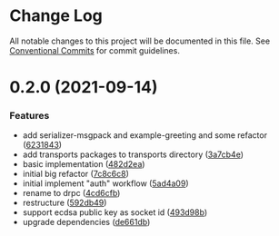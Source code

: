 # Change Log

All notable changes to this project will be documented in this file.
See [Conventional Commits](https://conventionalcommits.org) for commit guidelines.

# 0.2.0 (2021-09-14)


### Features

* add serializer-msgpack and example-greeting and some refactor ([6231843](https://gitr.net/mindary/drpc/commits/6231843191b7b302cf59b3c3f5fe2047aeb903b9))
* add transports packages to transports directory ([3a7cb4e](https://gitr.net/mindary/drpc/commits/3a7cb4e6406c5c9310f6cbb098341d1f9f975f86))
* basic implementation ([482d2ea](https://gitr.net/mindary/drpc/commits/482d2ea89b1c54756f70f6cbcac3fd6a8d79993e))
* initial big refactor ([7c8c6c8](https://gitr.net/mindary/drpc/commits/7c8c6c813f12b4d686b4f59feab4c4abc01e30e6))
* initial implement "auth" workflow ([5ad4a09](https://gitr.net/mindary/drpc/commits/5ad4a09ac440fcb88755c08c0d856f0043cd5264))
* rename to drpc ([4cd6cfb](https://gitr.net/mindary/drpc/commits/4cd6cfbb25b69308ce11d3fff9f5523a5620e403))
* restructure ([592db49](https://gitr.net/mindary/drpc/commits/592db495d2a5619a12da71a2b0fd20ae5d236a8c))
* support ecdsa public key as socket id ([493d98b](https://gitr.net/mindary/drpc/commits/493d98b2f924ae1c5dbf25ef5603082c3f35f928))
* upgrade dependencies ([de661db](https://gitr.net/mindary/drpc/commits/de661dba31d91f1de566974e2b9c1f246b4ff682))
